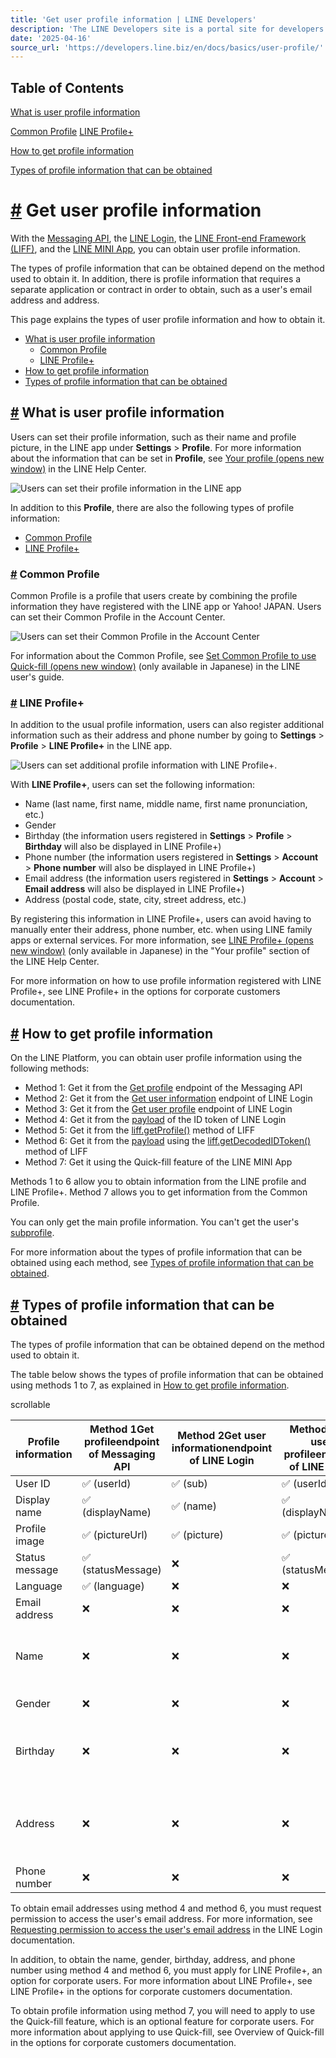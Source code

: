 ```yaml
---
title: 'Get user profile information | LINE Developers'
description: 'The LINE Developers site is a portal site for developers. It contains documents and tools that will help you use our various developer products. Creating LINE Login and Messaging API applications and services has never been easier!'
date: '2025-04-16'
source_url: 'https://developers.line.biz/en/docs/basics/user-profile/'
---
```


## Table of Contents

[What is user profile information](#what-is-profile)

[Common Profile](#what-is-common-profile) [LINE Profile+](#what-is-line-profile-plus)

[How to get profile information](#how-to-get-profile)

[Types of profile information that can be obtained](#profile-information-types)

# [#](#page-title) Get user profile information

With the [Messaging API](../../../en/docs/messaging-api/overview.md), the [LINE Login](../../../en/docs/line-login/overview.md), the [LINE Front-end Framework (LIFF)](../../../en/docs/liff/overview.md), and the [LINE MINI App](../../../en/docs/line-mini-app/discover/introduction.md), you can obtain user profile information.

The types of profile information that can be obtained depend on the method used to obtain it. In addition, there is profile information that requires a separate application or contract in order to obtain, such as a user's email address and address.

This page explains the types of user profile information and how to obtain it.

- [What is user profile information](#what-is-profile)
  - [Common Profile](#what-is-common-profile)
  - [LINE Profile+](#what-is-line-profile-plus)
- [How to get profile information](#how-to-get-profile)
- [Types of profile information that can be obtained](#profile-information-types)

## [#](#what-is-profile) What is user profile information

Users can set their profile information, such as their name and profile picture, in the LINE app under **Settings** > **Profile**. For more information about the information that can be set in **Profile**, see [Your profile (opens new window)](https://help.line.me/line/smartphone/pc?lang=en&contentId=20000134) in the LINE Help Center.

![Users can set their profile information in the LINE app](/assets/img/my-profile-en.7d8396b3.png)

In addition to this **Profile**, there are also the following types of profile information:

- [Common Profile](#what-is-common-profile)
- [LINE Profile+](#what-is-line-profile-plus)

### [#](#what-is-common-profile) Common Profile

Common Profile is a profile that users create by combining the profile information they have registered with the LINE app or Yahoo! JAPAN. Users can set their Common Profile in the Account Center.

![Users can set their Common Profile in the Account Center](/assets/img/quick-fill-ja.22b14337.png)

For information about the Common Profile, see [Set Common Profile to use Quick-fill (opens new window)](https://guide.line.me/ja/services/quick-fill.html) (only available in Japanese) in the LINE user's guide.

### [#](#what-is-line-profile-plus) LINE Profile+

In addition to the usual profile information, users can also register additional information such as their address and phone number by going to **Settings** > **Profile** > **LINE Profile+** in the LINE app.

![Users can set additional profile information with LINE Profile+.](/assets/img/profile-plus-en.f28f5768.png)

With **LINE Profile+**, users can set the following information:

- Name (last name, first name, middle name, first name pronunciation, etc.)
- Gender
- Birthday (the information users registered in **Settings** > **Profile** > **Birthday** will also be displayed in LINE Profile+)
- Phone number (the information users registered in **Settings** > **Account** > **Phone number** will also be displayed in LINE Profile+)
- Email address (the information users registered in **Settings** > **Account** > **Email address** will also be displayed in LINE Profile+)
- Address (postal code, state, city, street address, etc.)

By registering this information in LINE Profile+, users can avoid having to manually enter their address, phone number, etc. when using LINE family apps or external services. For more information, see [LINE Profile+ (opens new window)](https://help.line.me/line/smartphone/pc?lang=ja&contentId=20000134) (only available in Japanese) in the "Your profile" section of the LINE Help Center.

For more information on how to use profile information registered with LINE Profile+, see LINE Profile+ in the options for corporate customers documentation.

## [#](#how-to-get-profile) How to get profile information

On the LINE Platform, you can obtain user profile information using the following methods:

- Method 1: Get it from the [Get profile](../../../en/reference/messaging-api.md#get-profile) endpoint of the Messaging API
- Method 2: Get it from the [Get user information](../../../en/reference/line-login.md#userinfo) endpoint of LINE Login
- Method 3: Get it from the [Get user profile](../../../en/reference/line-login.md#get-user-profile) endpoint of LINE Login
- Method 4: Get it from the [payload](../../../en/docs/line-login/verify-id-token.md#payload) of the ID token of LINE Login
- Method 5: Get it from the [liff.getProfile()](../../../en/reference/liff.md#get-profile) method of LIFF
- Method 6: Get it from the [payload](../../../en/docs/line-login/verify-id-token.md#payload) using the [liff.getDecodedIDToken()](../../../en/reference/liff.md#get-decoded-id-token) method of LIFF
- Method 7: Get it using the Quick-fill feature of the LINE MINI App

Methods 1 to 6 allow you to obtain information from the LINE profile and LINE Profile+. Method 7 allows you to get information from the Common Profile.

You can only get the main profile information. You can't get the user's [subprofile](../../../en/glossary.md#subprofile).

For more information about the types of profile information that can be obtained using each method, see [Types of profile information that can be obtained](#profile-information-types).

## [#](#profile-information-types) Types of profile information that can be obtained

The types of profile information that can be obtained depend on the method used to obtain it.

The table below shows the types of profile information that can be obtained using methods 1 to 7, as explained in [How to get profile information](#how-to-get-profile).

scrollable

| Profile information | Method 1Get profileendpoint of Messaging API | Method 2Get user informationendpoint of LINE Login | Method 3Get user profileendpoint of LINE Login | Method 4Payload ofID token of LINE Login | Method 5liff.getProfile() | Method 6Payload ofliff.getDecodedIDToken() | Method 7Quick-fill ofLINE MINI App       |
| ------------------- | -------------------------------------------- | -------------------------------------------------- | ---------------------------------------------- | ---------------------------------------- | ------------------------- | ------------------------------------------ | ---------------------------------------- |
| User ID             | ✅ (userId)                                  | ✅ (sub)                                           | ✅ (userId)                                    | ✅ (sub)                                 | ✅ (userId)               | ✅ (sub)                                   | ❌                                       |
| Display name        | ✅ (displayName)                             | ✅ (name)                                          | ✅ (displayName)                               | ✅ (name)                                | ✅ (displayName)          | ✅ (name)                                  | ❌                                       |
| Profile image       | ✅ (pictureUrl)                              | ✅ (picture)                                       | ✅ (pictureUrl)                                | ✅ (picture)                             | ✅ (pictureUrl)           | ✅ (picture)                               | ❌                                       |
| Status message      | ✅ (statusMessage)                           | ❌                                                 | ✅ (statusMessage)                             | ❌                                       | ✅ (statusMessage)        | ❌                                         | ❌                                       |
| Language            | ✅ (language)                                | ❌                                                 | ❌                                             | ❌                                       | ❌                        | ❌                                         | ❌                                       |
| Email address       | ❌                                           | ❌                                                 | ❌                                             | ✅ (email)                               | ❌                        | ✅ (email)                                 | ✅ (email)                               |
| Name                | ❌                                           | ❌                                                 | ❌                                             | ✅ (given_name, family_name etc.)        | ❌                        | ✅ (given_name, family_name etc.)          | ✅ (given-name, family-name etc.)        |
| Gender              | ❌                                           | ❌                                                 | ❌                                             | ✅ (gender)                              | ❌                        | ✅ (gender)                                | ✅ (sex-enum)                            |
| Birthday            | ❌                                           | ❌                                                 | ❌                                             | ✅ (birthdate)                           | ❌                        | ✅ (birthdate)                             | ✅ (bday-year, bday-month etc.)          |
| Address             | ❌                                           | ❌                                                 | ❌                                             | ✅ (address)                             | ❌                        | ✅ (address)                               | ✅ (address-level1, address-level2 etc.) |
| Phone number        | ❌                                           | ❌                                                 | ❌                                             | ✅ (phone_number)                        | ❌                        | ✅ (phone_number)                          | ✅ (tel)                                 |

To obtain email addresses using method 4 and method 6, you must request permission to access the user's email address. For more information, see [Requesting permission to access the user's email address](../../../en/docs/line-login/integrate-line-login.md#applying-for-email-permission) in the LINE Login documentation.

In addition, to obtain the name, gender, birthday, address, and phone number using method 4 and method 6, you must apply for LINE Profile+, an option for corporate users. For more information about LINE Profile+, see LINE Profile+ in the options for corporate customers documentation.

To obtain profile information using method 7, you will need to apply to use the Quick-fill feature, which is an optional feature for corporate users. For more information about applying to use Quick-fill, see Overview of Quick-fill in the options for corporate customers documentation.
